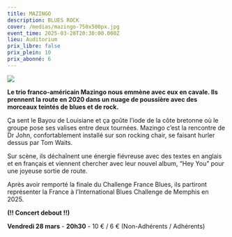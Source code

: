 ```yaml
---
title: MAZINGO
description: BLUES ROCK
cover: /medias/mazingo-750x500px.jpg
event_time: 2025-03-28T20:30:00.000Z
lieu: Auditorium
prix_libre: false
prix_plein: 10
prix_abonné: 6
---
```

![](/medias/mazingo-750x500px.jpg)

**Le trio franco-américain Mazingo nous emmène avec eux en cavale. Ils prennent la route en 2020 dans un nuage de poussière avec des morceaux teintés de blues et de rock.**  

Ça sent le Bayou de Louisiane et ça goûte l’iode de la côte bretonne où le groupe pose ses valises entre deux tournées. Mazingo c’est la rencontre de Dr John, confortablement installé sur son rocking chair, se faisant hurler dessus par Tom Waits. 

Sur scène, ils déchaînent une énergie fiévreuse avec des textes en anglais et en français et viennent chercher avec leur nouvel album, “Hey You” pour une joyeuse sortie de route. 

Après avoir remporté la finale du Challenge France Blues, ils partiront représenter la France à l’International Blues Challenge de Memphis en 2025. 

**(!! Concert debout !!)**

**Vendredi 28 mars** - **20h30** - 10 € / 6 € (Non-Adhérents / Adhérents)